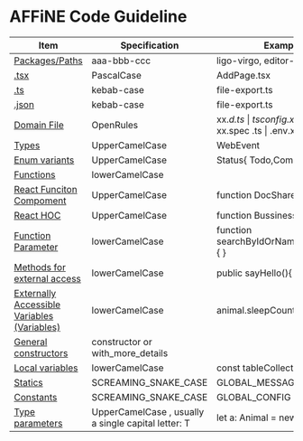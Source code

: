 # AFFiNE Code Guideline

| Item                                            | Specification                                       | Example                                                                               |
| ----------------------------------------------- | --------------------------------------------------- | ------------------------------------------------------------------------------------- |
| [Packages/Paths]()                              | aaa-bbb-ccc                                         | ligo-virgo, editor-todo                                                               |
| [.tsx]()                                        | PascalCase                                          | AddPage.tsx                                                                           |
| [.ts]()                                         | kebab-case                                          | file-export.ts                                                                        |
| [.json]()                                       | kebab-case                                          | file-export.ts                                                                        |
| [Domain File]()                                 | OpenRules                                           | xx._d.ts_ &#124; _tsconfig.xx_.json &#124; xx.spec .ts &#124; .env.xx &#124; yy-ds.ts |
| [Types]()                                       | UpperCamelCase                                      | WebEvent                                                                              |
| [Enum variants]()                               | UpperCamelCase                                      | Status{ Todo,Completed }                                                              |
| [Functions]()                                   | lowerCamelCase                                      |                                                                                       |
| [React Funciton Compoment]()                    | UpperCamelCase                                      | function DocShare(){}                                                                 |
| [React HOC]()                                   | UpperCamelCase                                      | function BussinessText(){}                                                            |
| [Function Parameter]()                          | lowerCamelCase                                      | function searchByIdOrName(idOrname){ }                                                |
| [Methods for external access]()                 | lowerCamelCase                                      | public sayHello(){ };                                                                 |
| [Externally Accessible Variables (Variables)]() | lowerCamelCase                                      | animal.sleepCount                                                                     |
| [General constructors]()                        | constructor or with_more_details                    |                                                                                       |
| [Local variables]()                             | lowerCamelCase                                      | const tableCollection = [];                                                           |
| [Statics]()                                     | SCREAMING_SNAKE_CASE                                | GLOBAL_MESSAGES                                                                       |
| [Constants](b)                                  | SCREAMING_SNAKE_CASE                                | GLOBAL_CONFIG                                                                         |
| [Type parameters]()                             | UpperCamelCase , usually a single capital letter: T | let a: Animal = new Animal()                                                          |
